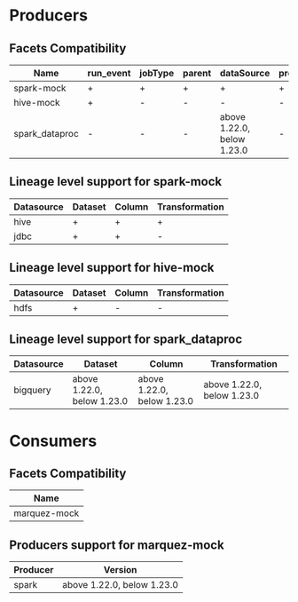 # Producers
## Facets Compatibility
|     Name     |run_event|jobType|parent|        dataSource        |processing_engine|sql|symlinks|          schema          |       columnLineage      |gcp_dataproc_spark|gcp_lineage|spark_properties|
|--------------|---------|-------|------|--------------------------|-----------------|---|--------|--------------------------|--------------------------|------------------|-----------|----------------|
|  spark-mock  |    +    |   +   |   +  |             +            |        +        | + |    +   |             +            |             +            |         +        |     +     |        +       |
|   hive-mock  |    +    |   -   |   -  |             -            |        -        | - |    -   |             -            |             -            |         -        |     -     |        -       |
|spark_dataproc|    -    |   -   |   -  |above 1.22.0, below 1.23.0|        -        | - |    -   |above 1.22.0, below 1.23.0|above 1.22.0, below 1.23.0|         -        |     -     |        -       |

## Lineage level support for spark-mock
|Datasource|Dataset|Column|Transformation|
|----------|-------|------|--------------|
|   hive   |   +   |   +  |       +      |
|   jdbc   |   +   |   +  |       -      |

## Lineage level support for hive-mock
|Datasource|Dataset|Column|Transformation|
|----------|-------|------|--------------|
|   hdfs   |   +   |   -  |       -      |

## Lineage level support for spark_dataproc
|Datasource|          Dataset         |          Column          |      Transformation      |
|----------|--------------------------|--------------------------|--------------------------|
| bigquery |above 1.22.0, below 1.23.0|above 1.22.0, below 1.23.0|above 1.22.0, below 1.23.0|

# Consumers
## Facets Compatibility
|    Name    |
|------------|
|marquez-mock|

## Producers support for marquez-mock
|Producer|          Version         |
|--------|--------------------------|
|  spark |above 1.22.0, below 1.23.0|
